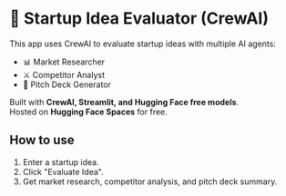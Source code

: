 # 🚀 Startup Idea Evaluator (CrewAI)

This app uses CrewAI to evaluate startup ideas with multiple AI agents:

- 📊 Market Researcher
- ⚔️ Competitor Analyst
- 📝 Pitch Deck Generator

Built with **CrewAI, Streamlit, and Hugging Face free models**.  
Hosted on **Hugging Face Spaces** for free.

## How to use
1. Enter a startup idea.
2. Click "Evaluate Idea".
3. Get market research, competitor analysis, and pitch deck summary.
